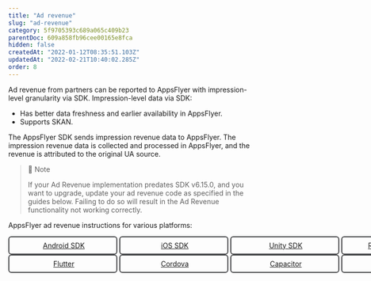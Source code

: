 ```yaml
---
title: "Ad revenue"
slug: "ad-revenue"
category: 5f9705393c689a065c409b23
parentDoc: 609a858fb96cee00165e8fca
hidden: false
createdAt: "2022-01-12T08:35:51.103Z"
updatedAt: "2022-02-21T10:40:02.285Z"
order: 8
---
```

Ad revenue from partners can be reported to AppsFlyer with impression-level granularity via SDK. Impression-level data via SDK:
- Has better data freshness and earlier availability in AppsFlyer.
- Supports SKAN. 

The AppsFlyer SDK sends impression revenue data to AppsFlyer. The impression revenue data is collected and processed in AppsFlyer, and the revenue is attributed to the original UA source.

> 📘 Note
> 
> If your Ad Revenue implementation predates SDK v6.15.0, and you want to upgrade, update your ad revenue code as specified in the guides below. Failing to do so will result in the Ad Revenue functionality not working correctly.

AppsFlyer ad revenue instructions for various platforms:
<style>
  .button-container {
    display: flex;
    max-width:800px;

  }
  .button {
    display: flex;
    justify-content: center;
    align-items: center;
    min-width: 200px;
    border-radius: 6px;
    padding: 8px;
    margin-right: 4px;
   }
  .button:before {  
  	margin-right: 4px;  
  }
  .button {  
    border-radius: 6px;  
    padding: 8px;  
    border: solid 2px #434446;  
  }
  /**  .button.android {  
    border: solid 2px #3DDC84;  
  }
  .button.reactnative {  
    border: solid 2px #FF8C00;  
  }
  .button.ios {  
    border-radius: 6px;  
    padding: 8px;  
    border: solid 2px #7D7D7D;  
  }
   .button.unity {  
    border: solid 2px #3DDC84;  
    border-color: var(--project-primary-color);  
  }**/
  .ios:before {  
        content: url("https://files.readme.io/19fdc72-apple-icon.svg");  
  }
  .android:before {  
        content: url("https://files.readme.io/d7dc5a3-android-icon.svg");  
  }
 .unity:before {  
    content: url("https://files.readme.io/59acdf6-unity-icon.svg");  
 }
 .flutter:before {  
    content: url("https://files.readme.io/1f70175-flutter-icon.svg");  
 }
 .cordova:before {  
    content: url("https://files.readme.io/5f757d6-apache_cordova-icon.svg");  
 }
 .capacitor:before {  
    content: url("https://files.readme.io/ad0d405-capacitor-icon.svg");  
 }
 .reactnative:before {  
    content: url("https://files.readme.io/3e1288d-reactnative-icon.svg");  
 }
 a[href*=http]:not([href*="dev.appsflyer.com"]):not(.landing-page__social):after 
 {
    display:none !important;

 }
 
</style>
<div class="button-container">
  <a class="button android" href="https://dev.appsflyer.com/hc/docs/ad-revenue-1">Android SDK</a>
  <a class="button ios" href="https://dev.appsflyer.com/hc/docs/ad-revenue-2">iOS SDK</a>
  <a class="button unity" href="https://dev.appsflyer.com/hc/docs/ad-revenue-unity">Unity SDK</a>
  <a class="button reactnative" href="https://dev.appsflyer.com/hc/docs/rn_api#logadrevenue-from-v6151">React Native SDK</a>
</div>
<div class="button-container">
  <a target="_blank" class="button flutter" href="https://github.com/AppsFlyerSDK/appsflyer-flutter-plugin/blob/master/doc/API.md#-void-logadrevenueadrevenuedata-adrevenuedata">Flutter</a>
  <a target="_blank" class="button cordova" href="https://github.com/AppsFlyerSDK/appsflyer-cordova-plugin/blob/master/docs/API.md#logAdRevenue">Cordova</a>
  <a target="_blank" class="button capacitor" href="https://github.com/AppsFlyerSDK/appsflyer-capacitor-plugin/blob/main/docs/API.md#logadrevenue">Capacitor</a>
  <a target="_blank" class="button cocos2dx" href="https://github.com/AppsFlyerSDK/appsflyer-cocos2dx-plugin?tab=readme-ov-file#logAdrevenue">Cocos2dx</a>
</div>